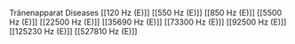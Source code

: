 Tränenapparat Diseases
[[120 Hz (E)]]
[[550 Hz (E)]]
[[850 Hz (E)]]
[[5500 Hz (E)]]
[[22500 Hz (E)]]
[[35690 Hz (E)]]
[[73300 Hz (E)]]
[[92500 Hz (E)]]
[[125230 Hz (E)]]
[[527810 Hz (E)]]